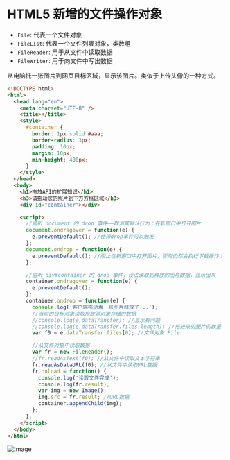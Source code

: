 # HTML5 新增的文件操作对象

- `File`: 代表一个文件对象
- `FileList`: 代表一个文件列表对象，类数组
- `FileReader`: 用于从文件中读取数据
- `FileWriter`: 用于向文件中写出数据

从电脑托一张图片到网页目标区域，显示该图片。类似于上传头像的一种方式。

```html
<!DOCTYPE html>
<html>
  <head lang="en">
    <meta charset="UTF-8" />
    <title></title>
    <style>
      #container {
        border: 1px solid #aaa;
        border-radius: 3px;
        padding: 10px;
        margin: 10px;
        min-height: 400px;
      }
    </style>
  </head>
  <body>
    <h1>拖放API的扩展知识</h1>
    <h3>请拖动您的照片到下方方框区域</h3>
    <div id="container"></div>

    <script>
      //监听 document 的 drop 事件——取消其默认行为：在新窗口中打开图片
      document.ondragover = function(e) {
        e.preventDefault(); //使得drop事件可以触发
      };
      document.ondrop = function(e) {
        e.preventDefault(); //阻止在新窗口中打开图片，否则仍然会执行下载操作！！！
      };

      //监听 div#container 的 drop 事件，设法读取到释放的图片数据，显示出来
      container.ondragover = function(e) {
        e.preventDefault();
      };
      container.ondrop = function(e) {
        console.log('客户端拖动着一张图片释放了...');
        //当前的目标对象读取拖放源对象存储的数据
        //console.log(e.dataTransfer); //显示有问题
        //console.log(e.dataTransfer.files.length); //拖进来的图片的数量
        var f0 = e.dataTransfer.files[0]; //文件对象 File

        //从文件对象中读取数据
        var fr = new FileReader();
        //fr.readAsText(f0); //从文件中读取文本字符串
        fr.readAsDataURL(f0); //从文件中读取URL数据
        fr.onload = function() {
          console.log('读取文件完成');
          console.log(fr.result);
          var img = new Image();
          img.src = fr.result; //URL数据
          container.appendChild(img);
        };
      };
    </script>
  </body>
</html>
```

![image](http://img.blog.csdn.net/20161118143901695?watermark/2/text/aHR0cDovL2Jsb2cuY3Nkbi5uZXQv/font/5a6L5L2T/fontsize/400/fill/I0JBQkFCMA==/dissolve/70/gravity/Center)
